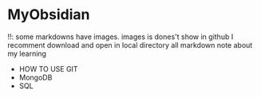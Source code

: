 # MyObsidian
!!: some markdowns have images. images is dones't show in github I recomment download and open in local directory
all markdown note about my learning
- HOW TO USE GIT
- MongoDB
- SQL
